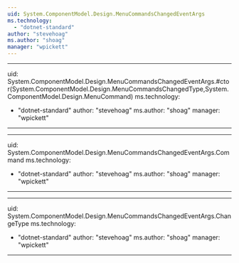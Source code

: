 ```yaml
---
uid: System.ComponentModel.Design.MenuCommandsChangedEventArgs
ms.technology: 
  - "dotnet-standard"
author: "stevehoag"
ms.author: "shoag"
manager: "wpickett"
---
```


---
uid: System.ComponentModel.Design.MenuCommandsChangedEventArgs.#ctor(System.ComponentModel.Design.MenuCommandsChangedType,System.ComponentModel.Design.MenuCommand)
ms.technology: 
  - "dotnet-standard"
author: "stevehoag"
ms.author: "shoag"
manager: "wpickett"
---

---
uid: System.ComponentModel.Design.MenuCommandsChangedEventArgs.Command
ms.technology: 
  - "dotnet-standard"
author: "stevehoag"
ms.author: "shoag"
manager: "wpickett"
---

---
uid: System.ComponentModel.Design.MenuCommandsChangedEventArgs.ChangeType
ms.technology: 
  - "dotnet-standard"
author: "stevehoag"
ms.author: "shoag"
manager: "wpickett"
---
